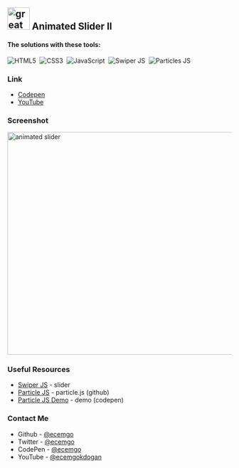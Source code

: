 ## <img src="https://user-images.githubusercontent.com/13468728/233831804-0f5c7ee5-d654-4c13-9c77-a5bd6dc4fe74.jpg" title="great tricks" alt="great tricks" width="50" height="50"/> Animated Slider II

#### The solutions with these tools:

![HTML5](https://img.shields.io/badge/-HTML5-E34F26?style=for-the-badge&logo=html5&logoColor=white)&nbsp;
![CSS3](https://img.shields.io/badge/-CSS3-1572B6?style=for-the-badge&logo=css3)&nbsp;
![JavaScript](https://img.shields.io/badge/Javascript-F7DF1E.svg?style=for-the-badge&logo=javascript&logoColor=black)&nbsp;
![Swiper JS](https://img.shields.io/badge/swiper%20js-4287F5?style=for-the-badge&logo=swiper&logoColor=white)&nbsp;
![Particles JS](https://img.shields.io/badge/particles%20js-10135E?style=for-the-badge&logo=particlejs&logoColor=white)&nbsp;

### Link

- [Codepen](https://codepen.io/ecemgo/pen/jOoNePb)
- [YouTube](https://www.youtube.com/watch?v=dECM9iT2_9w) 


### Screenshot

<div align="left">
<img src="https://github.com/ecemgo/mini-samples-great-tricks/assets/13468728/02ad25bd-46b1-485f-b40c-eecf0206aa79" title="animated slider" alt="animated slider" width="1000" height="500"/>
</div>

### Useful Resources

- [Swiper JS](https://swiperjs.com/demos#default) - slider
- [Particle JS](https://github.com/VincentGarreau/particles.js) - particle.js (github)
- [Particle JS Demo](https://codepen.io/VincentGarreau/pen/bGxvQd) - demo (codepen)

### Contact Me

- Github - [@ecemgo](https://github.com/ecemgo)
- Twitter - [@ecemgo](https://twitter.com/ecemgo)
- CodePen - [@ecemgo](https://codepen.io/ecemgo)
- YouTube - [@ecemgokdogan](https://www.youtube.com/channel/UCktkPv17cw27PaFGcnZa_aQ)

